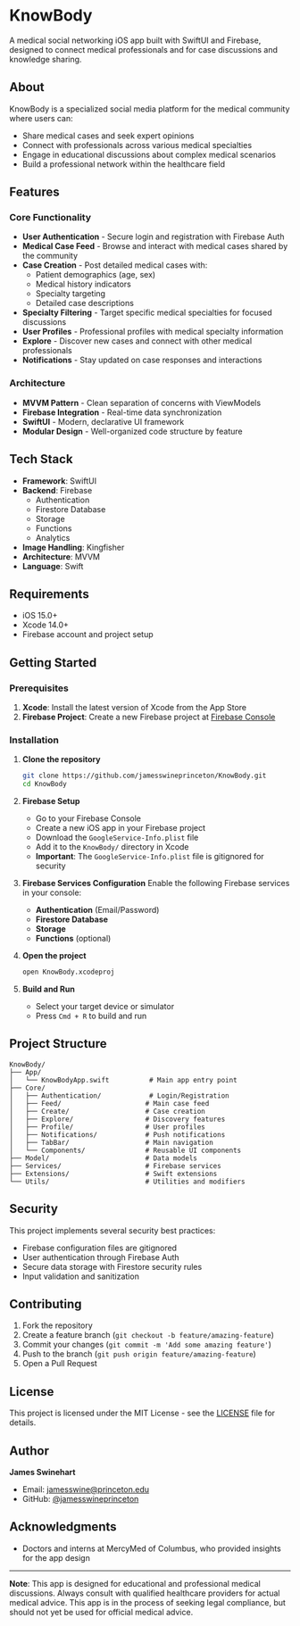 # KnowBody

A medical social networking iOS app built with SwiftUI and Firebase, designed to connect medical professionals and for case discussions and knowledge sharing.

## About

KnowBody is a specialized social media platform for the medical community where users can:
- Share medical cases and seek expert opinions
- Connect with professionals across various medical specialties
- Engage in educational discussions about complex medical scenarios
- Build a professional network within the healthcare field

## Features

### Core Functionality
- **User Authentication** - Secure login and registration with Firebase Auth
- **Medical Case Feed** - Browse and interact with medical cases shared by the community
- **Case Creation** - Post detailed medical cases with:
  - Patient demographics (age, sex)
  - Medical history indicators
  - Specialty targeting
  - Detailed case descriptions
- **Specialty Filtering** - Target specific medical specialties for focused discussions
- **User Profiles** - Professional profiles with medical specialty information
- **Explore** - Discover new cases and connect with other medical professionals
- **Notifications** - Stay updated on case responses and interactions

### Architecture
- **MVVM Pattern** - Clean separation of concerns with ViewModels
- **Firebase Integration** - Real-time data synchronization
- **SwiftUI** - Modern, declarative UI framework
- **Modular Design** - Well-organized code structure by feature

## Tech Stack

- **Framework**: SwiftUI
- **Backend**: Firebase
  - Authentication
  - Firestore Database
  - Storage
  - Functions
  - Analytics
- **Image Handling**: Kingfisher
- **Architecture**: MVVM
- **Language**: Swift

## Requirements

- iOS 15.0+
- Xcode 14.0+
- Firebase account and project setup

## Getting Started

### Prerequisites

1. **Xcode**: Install the latest version of Xcode from the App Store
2. **Firebase Project**: Create a new Firebase project at [Firebase Console](https://console.firebase.google.com/)

### Installation

1. **Clone the repository**
   ```bash
   git clone https://github.com/jamesswineprinceton/KnowBody.git
   cd KnowBody
   ```

2. **Firebase Setup**
   - Go to your Firebase Console
   - Create a new iOS app in your Firebase project
   - Download the `GoogleService-Info.plist` file
   - Add it to the `KnowBody/` directory in Xcode
   - **Important**: The `GoogleService-Info.plist` file is gitignored for security

3. **Firebase Services Configuration**
   Enable the following Firebase services in your console:
   - **Authentication** (Email/Password)
   - **Firestore Database**
   - **Storage**
   - **Functions** (optional)

4. **Open the project**
   ```bash
   open KnowBody.xcodeproj
   ```

5. **Build and Run**
   - Select your target device or simulator
   - Press `Cmd + R` to build and run

## Project Structure

```
KnowBody/
├── App/
│   └── KnowBodyApp.swift          # Main app entry point
├── Core/
│   ├── Authentication/            # Login/Registration
│   ├── Feed/                     # Main case feed
│   ├── Create/                   # Case creation
│   ├── Explore/                  # Discovery features
│   ├── Profile/                  # User profiles
│   ├── Notifications/            # Push notifications
│   ├── TabBar/                   # Main navigation
│   └── Components/               # Reusable UI components
├── Model/                        # Data models
├── Services/                     # Firebase services
├── Extensions/                   # Swift extensions
└── Utils/                        # Utilities and modifiers
```

## Security

This project implements several security best practices:
- Firebase configuration files are gitignored
- User authentication through Firebase Auth
- Secure data storage with Firestore security rules
- Input validation and sanitization

## Contributing

1. Fork the repository
2. Create a feature branch (`git checkout -b feature/amazing-feature`)
3. Commit your changes (`git commit -m 'Add some amazing feature'`)
4. Push to the branch (`git push origin feature/amazing-feature`)
5. Open a Pull Request

## License

This project is licensed under the MIT License - see the [LICENSE](LICENSE) file for details.

## Author

**James Swinehart**
- Email: jamesswine@princeton.edu
- GitHub: [@jamesswineprinceton](https://github.com/jamesswineprinceton)

## Acknowledgments
- Doctors and interns at MercyMed of Columbus, who provided insights for the app design

---

**Note**: This app is designed for educational and professional medical discussions. Always consult with qualified healthcare providers for actual medical advice. This app is in the process of seeking legal compliance, but should not yet be used for official medical advice.
